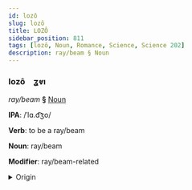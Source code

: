 ```yaml
---
id: lozô
slug: lozô
title: LOZÔ
sidebar_position: 811
tags: [lozô, Noun, Romance, Science, Science 202]
description: ray/beam § Noun
---
```


### lozô&emsp;<span kind="abugida">ʓⱴı</span>

*ray/beam* **§** [Noun](../../tags/Noun)

**IPA**: /ˈlɑ.d͡ʒo/

**Verb**: to be a ray/beam

**Noun**: ray/beam

**Modifier**: ray/beam-related

<details>
    <summary>Origin</summary>
    Italian raggio /ˈrad.d͡ʒo/<br/>
    <em>Romance Language Family</em>
</details>